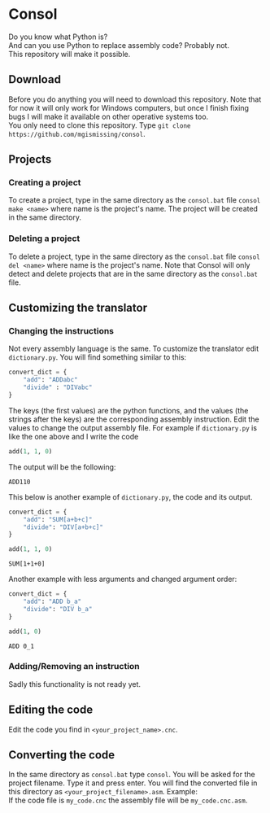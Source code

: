 # Consol
Do you know what Python is?  
And can you use Python to replace assembly code? Probably not.  
This repository will make it possible.

## Download
Before you do anything you will need to download this repository.
Note that for now it will only work for Windows computers, but once I finish fixing bugs I will make it available on other operative systems too.  
You only need to clone this repository. Type ```git clone https://github.com/mgismissing/consol```.

## Projects
### Creating a project
To create a project, type in the same directory as the ```consol.bat``` file ```consol make <name>``` where name is the project's name. The project will be created in the same directory.
### Deleting a project
To delete a project, type in the same directory as the ```consol.bat``` file ```consol del <name>``` where name is the project's name. Note that Consol will only detect and delete projects that are in the same directory as the ```consol.bat``` file.

## Customizing the translator
### Changing the instructions
Not every assembly language is the same. To customize the translator edit ```dictionary.py```. You will find something similar to this:
``` python
convert_dict = {
    "add": "ADDabc"
    "divide" : "DIVabc"
}
```
The keys (the first values) are the python functions, and the values (the strings after the keys) are the corresponding assembly instruction. Edit the values to change the output assembly file. For example if ```dictionary.py``` is like the one above and I write the code
``` python
add(1, 1, 0)
```
The output will be the following:
```
ADD110
```
This below is another example of ```dictionary.py```, the code and its output.
``` python
convert_dict = {
    "add": "SUM[a+b+c]"
    "divide": "DIV[a+b+c]"
}
```
``` python
add(1, 1, 0)
```
```
SUM[1+1+0]
```
Another example with less arguments and changed argument order:
``` python
convert_dict = {
    "add": "ADD b_a"
    "divide": "DIV b_a"
}
```
``` python
add(1, 0)
```
```
ADD 0_1
```
### Adding/Removing an instruction
Sadly this functionality is not ready yet.
## Editing the code
Edit the code you find in ```<your_project_name>.cnc```.

## Converting the code
In the same directory as ```consol.bat``` type ```consol```. You will be asked for the project filename. Type it and press enter. You will find the converted file in this directory as ```<your_project_filename>.asm```. Example:  
If the code file is ```my_code.cnc``` the assembly file will be ```my_code.cnc.asm```.